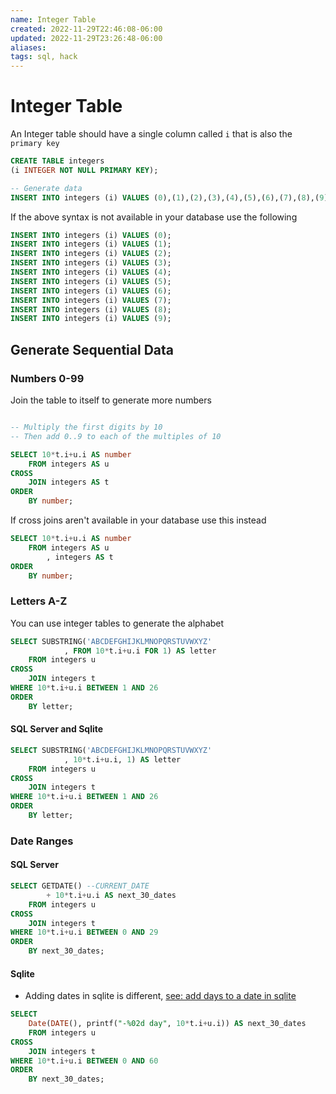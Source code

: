 ```yaml
---
name: Integer Table
created: 2022-11-29T22:46:08-06:00
updated: 2022-11-29T23:26:48-06:00
aliases: 
tags: sql, hack
---
```

# Integer Table

An Integer table should have a single column called `i` that is also the  `primary key`

```sql
CREATE TABLE integers
(i INTEGER NOT NULL PRIMARY KEY);

-- Generate data
INSERT INTO integers (i) VALUES (0),(1),(2),(3),(4),(5),(6),(7),(8),(9);
```

If the above syntax is not available in your database use the following
```sql
INSERT INTO integers (i) VALUES (0);
INSERT INTO integers (i) VALUES (1);
INSERT INTO integers (i) VALUES (2);
INSERT INTO integers (i) VALUES (3);
INSERT INTO integers (i) VALUES (4);
INSERT INTO integers (i) VALUES (5);
INSERT INTO integers (i) VALUES (6);
INSERT INTO integers (i) VALUES (7);
INSERT INTO integers (i) VALUES (8);
INSERT INTO integers (i) VALUES (9);
```

## Generate Sequential Data

### Numbers 0-99

Join the table to itself to generate more numbers
```sql

-- Multiply the first digits by 10
-- Then add 0..9 to each of the multiples of 10

SELECT 10*t.i+u.i AS number
	FROM integers AS u
CROSS
	JOIN integers AS t
ORDER
	BY number;
```

If cross joins aren't available in your database use this instead
```sql
SELECT 10*t.i+u.i AS number
	FROM integers AS u
		, integers AS t
ORDER
	BY number;
```

### Letters A-Z

You can use integer tables to generate the alphabet
```sql
SELECT SUBSTRING('ABCDEFGHIJKLMNOPQRSTUVWXYZ'
			, FROM 10*t.i+u.i FOR 1) AS letter
	FROM integers u
CROSS
	JOIN integers t
WHERE 10*t.i+u.i BETWEEN 1 AND 26
ORDER
	BY letter;
```

#### SQL Server and Sqlite
```sql
SELECT SUBSTRING('ABCDEFGHIJKLMNOPQRSTUVWXYZ'
			, 10*t.i+u.i, 1) AS letter
	FROM integers u
CROSS
	JOIN integers t
WHERE 10*t.i+u.i BETWEEN 1 AND 26
ORDER
	BY letter;
```

### Date Ranges

#### SQL Server

```sql
SELECT GETDATE() --CURRENT_DATE
		+ 10*t.i+u.i AS next_30_dates
	FROM integers u
CROSS
	JOIN integers t
WHERE 10*t.i+u.i BETWEEN 0 AND 29
ORDER
	BY next_30_dates;
```

#### Sqlite

- Adding dates in sqlite is different, [see: add days to a date in sqlite](https://database.guide/add-days-to-a-date-in-sqlite/)

```sql
SELECT 
	Date(DATE(), printf("-%02d day", 10*t.i+u.i)) AS next_30_dates
	FROM integers u
CROSS
	JOIN integers t
WHERE 10*t.i+u.i BETWEEN 0 AND 60
ORDER
	BY next_30_dates;
```